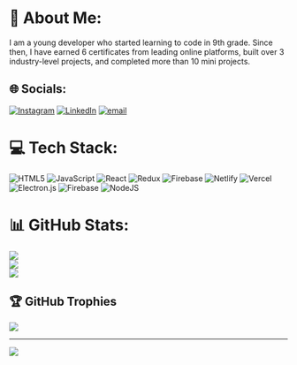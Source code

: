 # 💫 About Me:
I am a young developer who started learning to code in 9th grade. Since then, I have earned 6 certificates from leading online platforms, built over 3 industry-level projects, and completed more than 10 mini projects.


## 🌐 Socials:
[![Instagram](https://img.shields.io/badge/Instagram-%23E4405F.svg?logo=Instagram&logoColor=white)](https://instagram.com/farrukh__404) [![LinkedIn](https://img.shields.io/badge/LinkedIn-%230077B5.svg?logo=linkedin&logoColor=white)](https://linkedin.com/in/farrukh-noman) [![email](https://img.shields.io/badge/Email-D14836?logo=gmail&logoColor=white)](mailto:m.farrukhnoman@gmail.com) 

# 💻 Tech Stack:
![HTML5](https://img.shields.io/badge/html5-%23E34F26.svg?style=for-the-badge&logo=html5&logoColor=white) ![JavaScript](https://img.shields.io/badge/javascript-%23323330.svg?style=for-the-badge&logo=javascript&logoColor=%23F7DF1E) ![React](https://img.shields.io/badge/react-%2320232a.svg?style=for-the-badge&logo=react&logoColor=%2361DAFB) ![Redux](https://img.shields.io/badge/redux-%23593d88.svg?style=for-the-badge&logo=redux&logoColor=white) ![Firebase](https://img.shields.io/badge/firebase-%23039BE5.svg?style=for-the-badge&logo=firebase) ![Netlify](https://img.shields.io/badge/netlify-%23000000.svg?style=for-the-badge&logo=netlify&logoColor=#00C7B7) ![Vercel](https://img.shields.io/badge/vercel-%23000000.svg?style=for-the-badge&logo=vercel&logoColor=white) ![Electron.js](https://img.shields.io/badge/Electron-191970?style=for-the-badge&logo=Electron&logoColor=white) ![Firebase](https://img.shields.io/badge/firebase-a08021?style=for-the-badge&logo=firebase&logoColor=ffcd34) ![NodeJS](https://img.shields.io/badge/node.js-6DA55F?style=for-the-badge&logo=node.js&logoColor=white)
# 📊 GitHub Stats:
![](https://github-readme-stats.vercel.app/api?username=Farrukh-X-Dev&theme=dark&hide_border=false&include_all_commits=true&count_private=false)<br/>
![](https://nirzak-streak-stats.vercel.app/?user=Farrukh-X-Dev&theme=dark&hide_border=false)<br/>
![](https://github-readme-stats.vercel.app/api/top-langs/?username=Farrukh-X-Dev&theme=dark&hide_border=false&include_all_commits=true&count_private=false&layout=compact)

## 🏆 GitHub Trophies
![](https://github-profile-trophy.vercel.app/?username=Farrukh-X-Dev&theme=radical&no-frame=false&no-bg=true&margin-w=4)

---
[![](https://visitcount.itsvg.in/api?id=Farrukh-X-Dev&icon=0&color=0)](https://visitcount.itsvg.in)

<!-- Proudly created with GPRM ( https://gprm.itsvg.in ) -->
